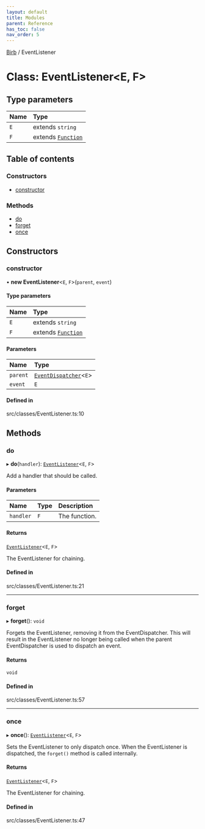 ```yaml
---
layout: default
title: Modules
parent: Reference
has_toc: false
nav_order: 5
---
```


[Birb](/) / EventListener

# Class: EventListener<E, F\>

## Type parameters

| Name | Type |
| :------ | :------ |
| `E` | extends `string` |
| `F` | extends [`Function`]( https://developer.mozilla.org/en-US/docs/Web/JavaScript/Reference/Global_Objects/Function ) |

## Table of contents

### Constructors

- [constructor](EventListener.md#constructor)

### Methods

- [do](EventListener.md#do)
- [forget](EventListener.md#forget)
- [once](EventListener.md#once)

## Constructors

### constructor

• **new EventListener**<`E`, `F`\>(`parent`, `event`)

#### Type parameters

| Name | Type |
| :------ | :------ |
| `E` | extends `string` |
| `F` | extends [`Function`]( https://developer.mozilla.org/en-US/docs/Web/JavaScript/Reference/Global_Objects/Function ) |

#### Parameters

| Name | Type |
| :------ | :------ |
| `parent` | [`EventDispatcher`](EventDispatcher.md)<`E`\> |
| `event` | `E` |

#### Defined in

src/classes/EventListener.ts:10

## Methods

### do

▸ **do**(`handler`): [`EventListener`](EventListener.md)<`E`, `F`\>

Add a handler that should be called.

#### Parameters

| Name | Type | Description |
| :------ | :------ | :------ |
| `handler` | `F` | The function. |

#### Returns

[`EventListener`](EventListener.md)<`E`, `F`\>

The EventListener for chaining.

#### Defined in

src/classes/EventListener.ts:21

___

### forget

▸ **forget**(): `void`

Forgets the EventListener, removing it from the EventDispatcher. This
will result in the EventListener no longer being called when the parent
EventDispatcher is used to dispatch an event.

#### Returns

`void`

#### Defined in

src/classes/EventListener.ts:57

___

### once

▸ **once**(): [`EventListener`](EventListener.md)<`E`, `F`\>

Sets the EventListener to only dispatch once. When the EventListener is
dispatched, the `forget()` method is called internally.

#### Returns

[`EventListener`](EventListener.md)<`E`, `F`\>

The EventListener for chaining.

#### Defined in

src/classes/EventListener.ts:47
